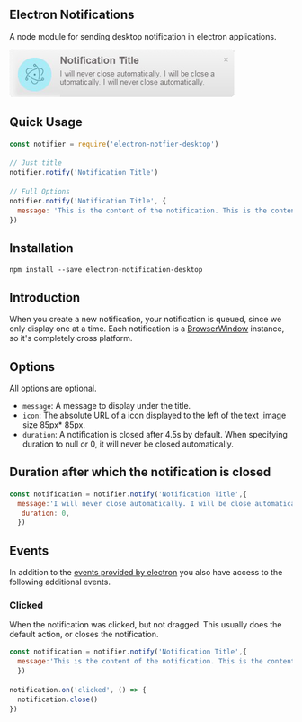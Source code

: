 ## Electron Notifications

A node module for sending desktop notification in electron applications.

![screenshot](assets/notification.png)

## Quick Usage

~~~ javascript
const notifier = require('electron-notfier-desktop')

// Just title
notifier.notify('Notification Title')

// Full Options
notifier.notify('Notification Title', {
  message: 'This is the content of the notification. This is the content of the notification. This is the content of the notification.',
})
~~~

## Installation

~~~
npm install --save electron-notification-desktop
~~~

## Introduction

When you create a new notification, your notification is queued, since we only
display one at a time. Each notification is a [BrowserWindow](browserwindow)
instance, so it's completely cross platform.

## Options

All options are optional.

* `message`: A message to display under the title.
* `icon`: The absolute URL of a icon displayed to the left of the text ,image size 85px* 85px.
* `duration`: A notification is closed after 4.5s by default. When specifying duration to null or 0, it will never be closed automatically.

## Duration after which the notification  is closed

~~~ javascript
const notification = notifier.notify('Notification Title',{
  message:'I will never close automatically. I will be close automatically. I will never close automatically.',
   duration: 0,
  })
~~~
## Events

In addition to the [events provided by electron](events) you also have access to
the following additional events.


### Clicked

When the notification was clicked, but not dragged. This usually does the
default action, or closes the notification.

~~~ javascript
const notification = notifier.notify('Notification Title',{
  message:'This is the content of the notification. This is the content of the notification. This is the content of the notification.'
  })

notification.on('clicked', () => {
  notification.close()
})
~~~

[events]: https://github.com/electron/electron/blob/master/docs/api/browser-window.md#events
[browserwindow]: https://github.com/electron/electron/blob/master/docs/api/browser-window.md
